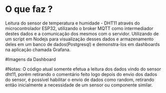 # O que faz ?
Leitura do sensor de temperatura e humidade - DHT11 através do microcontrolador ESP32, utilizando o broker MQTT como intermediador destes dados e a comunicação dos mesmos com o servidor. Utilizando de um script em Nodejs para visualização desses dados e armazenamento deles em um banco de dados(Postgresql) e demonstra-los em dashboards na aplicação chamada Grafana.

#Imagens da Dashboard



#Notas:
O código atual somente efetua a leitura dos dados vindo do sensor dht11, porém retirando o comentário feito logo depois do envio dos dados do sensor, é possível habilitar o envio de dados como random, retirando então inicialmente a necessidade de um sensor ou componente similar.
